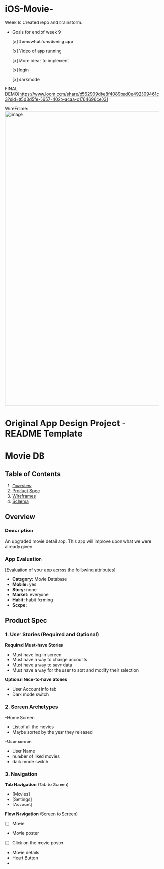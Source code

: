 # iOS-Movie-

Week 8: Created repo and brainstorm. 
  * Goals for end of week 9:
    
    [x] Somewhat functioning app
    
    [x] Video of app running
    
    [x] More ideas to implement

    [x] login

    [x] darkmode
    
   FINAL DEMO[https://www.loom.com/share/d562909dbe8f4089bed0e492809461c3?sid=95d3d5fe-6657-402b-acaa-c1764696ce03]

  WireFrame:
      <img width="966" alt="image" src="https://github.com/Niraj-Dhakall/CodePath-Capstone/assets/59345695/2dc484c7-4982-47b3-b3af-8e1dd40fd841">





Original App Design Project - README Template
===

# Movie DB

## Table of Contents

1. [Overview](#Overview)
2. [Product Spec](#Product-Spec)
3. [Wireframes](#Wireframes)
4. [Schema](#Schema)

## Overview

### Description

An upgraded movie detail app. This app will improve upon what we were already given.

### App Evaluation

[Evaluation of your app across the following attributes]
- **Category:** Movie Database
- **Mobile:** yes
- **Story:** none
- **Market:** everyone
- **Habit:** habit forming
- **Scope:** 

## Product Spec

### 1. User Stories (Required and Optional)

**Required Must-have Stories**

* Must have log-in screen
* Must have a way to change accounts
* Must have a way to save data
* Must have a way for the user to sort and modify their selection

**Optional Nice-to-have Stories**

* User Account info tab
* Dark mode switch


### 2. Screen Archetypes

-Home Screen
* List of all the movies
* Maybe sorted by the year they released

-User screen
* User Name
* number of liked movies
* dark mode switch

### 3. Navigation

**Tab Navigation** (Tab to Screen)

* [Movies]
* [Settings]
* [Account]

**Flow Navigation** (Screen to Screen)

- [ ] Movie
* Movie poster
- [ ] Click on the movie poster
* Movie details
* Heart Button
*





      

